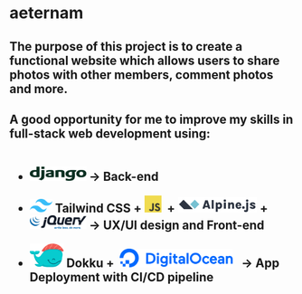 # aeternam
## The purpose of this project is to create a functional website which allows users to share photos with other members, comment photos and more.
<h2> A good opportunity for me to improve my skills in full-stack web development using:
<br><br>

- <img width="100" height="25" src="static/images/django-logo-positive.svg"> &rarr; Back-end

-  <img width="40" src="static/images/tailwindcss-mark.3c5441fc7a190fb1800d4a5c7f07ba4b1345a9c8.svg" > Tailwind CSS + <img width="30" height="30" src="static/images/JavaScript-logo.png">&nbsp; + <img src="static/images/alpine_long.svg" width="140"> + <img src="static/images/JQuery-Logo.svg" width="100"> &rarr; UX/UI design and Front-end

- <img alt="Dokku logo" src="static/images/dokku-logo.svg" width="60"> Dokku + &nbsp;<img alt="DigitalOcean logo" src="static/images/DigitalOcean_logo.png" width="200"> &nbsp; &rarr; App Deployment with CI/CD pipeline

</h2>
